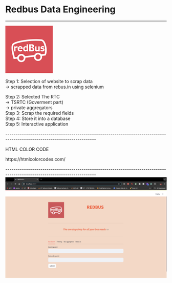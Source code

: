 # Redbus Data Engineering
------------------------------------------------------------------------------------------------------------------------
<img src="image.png">
<be>
</p>
Step 1: Selection of website to scrap data<br>
      -> scrapped data from rebus.in using selenium

Step 2: Selected The RTC <br>
      -> TSRTC (Goverment part)<br>
      -> private aggregators<br>
Step 3: Scrap the required fields 
<br>
Step 4: Store it into a database 
<br>
Step 5: Interactive application <br>
</p>
--------------------------------------------------------------------------------------------------------------------------
<P>HTML COLOR CODE</P>
<p>https://htmlcolorcodes.com/</p>
--------------------------------------------------------------------------------------------------------------------------
<img src="Application.jpeg">


